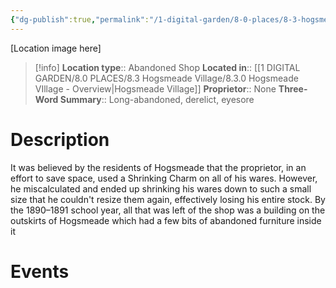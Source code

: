 ```yaml
---
{"dg-publish":true,"permalink":"/1-digital-garden/8-0-places/8-3-hogsmeade-village/8-3-26-the-old-fool-abandoned/","tags":["#place","#hogsmeade","#shop"]}
---
```


[Location image here]
>[!info]
>**Location type**::  Abandoned Shop
>**Located in**:: [[1 DIGITAL GARDEN/8.0 PLACES/8.3 Hogsmeade Village/8.3.0 Hogsmeade VIllage - Overview\|Hogsmeade Village]]
>**Proprietor**:: None
>**Three-Word Summary**:: Long-abandoned, derelict, eyesore 

# Description

It was believed by the residents of Hogsmeade that the proprietor, in an effort to save space, used a Shrinking Charm on all of his wares. However, he miscalculated and ended up shrinking his wares down to such a small size that he couldn't resize them again, effectively losing his entire stock. By the 1890–1891 school year, all that was left of the shop was a building on the outskirts of Hogsmeade which had a few bits of abandoned furniture inside it

# Events

